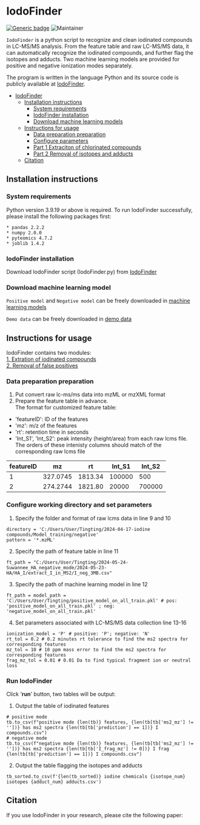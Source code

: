 # IodoFinder
[![Generic badge](https://img.shields.io/badge/IodoFinder-ver_1.0-<COLOR>.svg)](https://github.com/TingtingZhao81/ChloroDBPFinder)
![Maintainer](https://img.shields.io/badge/maintainer-Tingting_Zhao-blue)

`IodoFinder` is a python script to recognize and clean iodinated compounds in LC-MS/MS analysis. 
From the feature table and raw LC-MS/MS data, it can automatically recognize the iodinated compounds,
and further flag the isotopes and adducts. Two machine learning models are provided for positive and negative ionization modes separately.

The program is written in the language Python and its source code is publicly available at [IodoFinder](https://github.com/TingtingZhao81/IodoFinder).

<!-- TOC -->
* [IodoFinder](#iodofinder)
  * [Installation instructions](#installation-instructions)
    * [System requirements](#system-requirements-)
    * [IodoFinder installation](#iodofinder-installation)
    * [Download machine learning models](#download-machine-learning-model)
  * [Instructions for usage](#instructions-for-usage)
    * [Data preparation preparation](#data-preparation-preparation)
    * [Configure parameters](#configure-working-directory-and-set-parameters)
    * [Part 1 Extraciton of chlorinated compounds](#part-1-extraciton-of-chlorinated-compounds)
    * [Part 2 Removal of isotopes and adducts](#part-2-alignment-across-samples)
  * [Citation](#citation)
<!-- TOC -->


## Installation instructions
### System requirements 
Python version 3.9.19 or above is required. To run IodoFinder successfully, please install the following packages first:

```angular2html
* pandas 2.2.2
* numpy 2.0.0
* pyteomics 4.7.2
* joblib 1.4.2
```

### IodoFinder installation
Download IodoFinder script (IodoFinder.py) from [IodoFinder](https://github.com/TingtingZhao81/IodoFinder)

### Download machine learning model
`Positive model` and `Negative model` can be freely downloaded in [machine learning models](https://github.com/TingtingZhao81/IodoFinder/main/machine_learning_model)

`Demo data` can be freely downloaded in [demo data](https://github.com/TingtingZhao81/IodoFinder/main/demo_data)

## Instructions for usage

IodoFinder contains two modules: <br>
[1. Extration of iodinated compounds](#Part-1-Identification-of-chlorinated-compounds) <br>
[2. Removal of false positives](#Part-2-Alignment-across-samples) <br>

### Data preparation preparation
1. Put convert raw lc-ms/ms data into mzML or mzXML format
2. Prepare the feature table in advance. <br>
   The format for customized feature table:<br>
- 'featureID': ID of the features
- 'mz': m/z of the features
- 'rt': retention time in seconds
- 'Int_S1', 'Int_S2': peak intensity (height/area) from each raw lcms file. The orders of these intenisty columns should match of the corresponding raw lcms file

| featureID | mz        | rt      | Int_S1 | Int_S2  |
|-----------|-----------|---------|--------|---------|
| 1         | 327.0745  | 1813.34 | 100000 | 500     |
| 2         | 274.2744  | 1821.80 | 20000  | 700000  |

### Configure working directory and set parameters
1. Specify the folder and format of raw lcms data in line 9 and 10
  ```angular2html
  directory = 'C:/Users/User/Tingting/2024-04-17-iodine compounds/Model_training/negative' 
  pattern = '*.mzML'
  ```
2. Specify the path of feature table in line 11
  ```angular2html
  ft_path = "C:/Users/User/Tingting/2024-05-24-Suwannee_HA_negative_mode/2024-05-23-HA/HA_I/extract_I_in_MS2/I_neg_3MB.csv"
  ```
3. Specify the path of machine learning model in line 12
  ```angular2html
  ft_path = model_path = 'C:/Users/User/Tingting/positive_model_on_all_train.pkl' # pos: 'positive_model_on_all_train.pkl' ; neg: 'negative_model_on_all_train.pkl'
  ```
4. Set parameters associated with LC-MS/MS data collection line 13-16
  ```angular2html
  ionization_model = 'P' # positive: 'P'; negative: 'N'
  rt_tol = 0.2 # 0.2 minutes rt tolerance to find the ms2 spectra for corresponding features
  mz_tol = 10 # 10 ppm mass error to find the ms2 spectra for corresponding features
  frag_mz_tol = 0.01 # 0.01 Da to find typical fragment ion or neutral loss
  ```

### Run IodoFinder
Click '**run**' button, two tables will be output:

1. Output the table of iodinated features
  ```
  # positive mode
  tb.to_csv(f"positive mode {len(tb)} features, {len(tb[tb['ms2_mz'] != ''])} has ms2 spectra {len(tb[tb['prediction'] == 1])} I compounds.csv")
  # negative mode
  tb.to_csv(f"negative mode {len(tb)} features, {len(tb[tb['ms2_mz'] != ''])} has ms2 spectra {len(tb[tb['I_frag_mz'] != 0])} I frag {len(tb[tb['prediction'] == 1])} I compounds.csv")
  ```
2. Output the table flagging the isotopes and adducts
  ```
  tb_sorted.to_csv(f'{len(tb_sorted)} iodine chemicals {isotope_num} isotopes {adduct_num} adducts.csv')
  ```

## Citation
If you use IodoFinder in your research, please cite the following paper:
 


